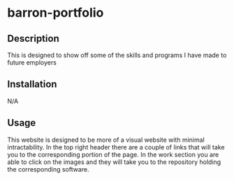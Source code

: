 # barron-portfolio

## Description

This is designed to show off some of the skills and programs I have made to future employers 

## Installation

N/A

## Usage 

This website is designed to be more of a visual website with minimal intractability. In the top right header there are a couple of links that will take you to the corresponding portion of the page. In the work section you are able to click on the images and they will take you to the repository holding the corresponding software.

